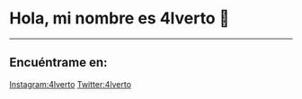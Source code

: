 # Hola, mi nombre es 4lverto 👋
___
## Encuéntrame en:
[](https://upload.wikimedia.org/wikipedia/commons/e/e7/Instagram_logo_2016.svg)[Instagram:4lverto](https://www.instagram.com/4lverto)
[Twitter:4lverto](https://twitter.com/4lverto)
